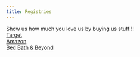 ```yaml
---
title: Registries
---
```


Show us how much you love us by buying us stuff!!!  
[Target](http://www.target.com/wedd/registry/r8Shzur-i8FFoZyyrXkrXg)  
[Amazon](http://www.amazon.com/registry/wedding/9UUO10L8NPGO)  
[Bed Bath & Beyond](http://www.bedbathandbeyond.com/regGiftRegistry.asp?WRN=-884863864)  
